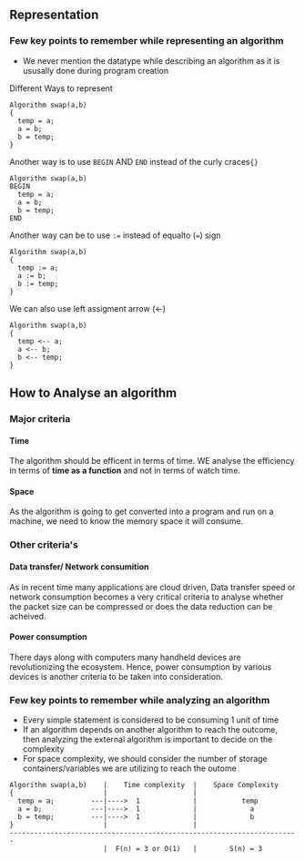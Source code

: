 ## Representation

### Few key points to remember while representing an algorithm
- We never mention the datatype while describing an algorithm as it is ususally done during program creation

Different Ways to represent
```
Algorithm swap(a,b)
{
  temp = a;
  a = b;
  b = temp;
}
```

Another way is to use `BEGIN` AND `END` instead of the curly craces`{}`
```
Algorithm swap(a,b)
BEGIN
  temp = a;
  a = b;
  b = temp;
END
```

Another way can be to use `:=` instead of equalto (`=`) sign
```
Algorithm swap(a,b)
{
  temp := a;
  a := b;
  b := temp;
}
```

We can also use left assigment arrow (&larr;)
```
Algorithm swap(a,b)
{
  temp <-- a;
  a <-- b;
  b <-- temp;
}
```

## How to Analyse an algorithm
### Major criteria
#### Time
The algorithm should be efficent in terms of time. WE analyse the efficiency in terms of **time as a function** and not in terms of watch time.

#### Space
As the algorithm is going to get converted into a program and run on a machine, we need to know the memory space it will consume.

### Other criteria's
#### Data transfer/ Network consumition
As in recent time many applications are cloud driven, Data transfer speed or network consumption becomes a very critical criteria to analyse whether the packet size can be compressed or does the data reduction can be acheived.
#### Power consumption
There days along with computers many handheld devices are revolutionizing the ecosystem. Hence, power consumption by various devices is another criteria to be taken into consideration.

### Few key points to remember while analyzing an algorithm
- Every simple statement is considered to be consuming 1 unit of time
- If an algorithm depends on another algorithm to reach the outcome, then analyzing the external algorithm is important to decide on the complexity
- For space complexity, we should consider the number of storage containers/variables we are utilizing to reach the outome

```
Algorithm swap(a,b)    |    Time complexity  |    Space Complexity
{                      |                     |          
  temp = a;         ---|---->  1             |           temp
  a = b;            ---|---->  1             |             a
  b = temp;         ---|---->  1             |             b
}                      |                     |
-----------------------------------------------------------------------
                       |  F(n) = 3 or O(1)   |        S(n) = 3
```
